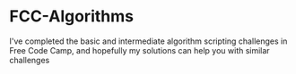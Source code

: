 # FCC-Algorithms
I've completed the basic and intermediate algorithm scripting challenges in Free Code Camp, and hopefully my solutions can help you with similar challenges
